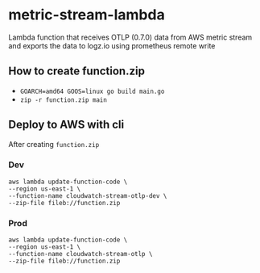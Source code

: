 # metric-stream-lambda
Lambda function that receives OTLP (0.7.0) data from AWS metric stream and exports the data to logz.io using prometheus remote write

## How to create function.zip
* `GOARCH=amd64 GOOS=linux go build main.go`
* `zip -r function.zip main`
## Deploy to AWS with cli
After creating `function.zip`
### Dev 
```shell
aws lambda update-function-code \
--region us-east-1 \
--function-name cloudwatch-stream-otlp-dev \
--zip-file fileb://function.zip
```
### Prod
```shell
aws lambda update-function-code \
--region us-east-1 \
--function-name cloudwatch-stream-otlp \
--zip-file fileb://function.zip
```
